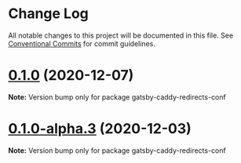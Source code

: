 # Change Log

All notable changes to this project will be documented in this file.
See [Conventional Commits](https://conventionalcommits.org) for commit guidelines.

# [0.1.0](https://github.com/adaltas/remark-gatsby-plugins/compare/gatsby-caddy-redirects-conf@0.1.0-alpha.3...gatsby-caddy-redirects-conf@0.1.0) (2020-12-07)

**Note:** Version bump only for package gatsby-caddy-redirects-conf





# [0.1.0-alpha.3](https://github.com/adaltas/remark-gatsby-plugins/compare/gatsby-caddy-redirects-conf@0.1.0-alpha.2...gatsby-caddy-redirects-conf@0.1.0-alpha.3) (2020-12-03)

**Note:** Version bump only for package gatsby-caddy-redirects-conf
